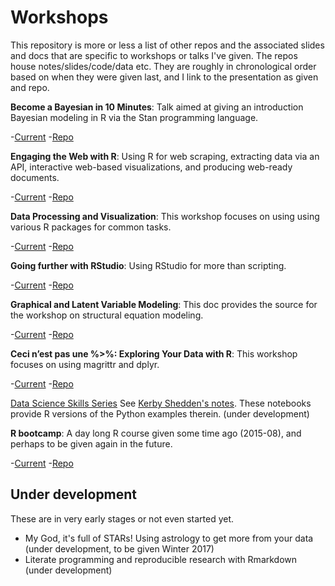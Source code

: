 # Workshops

This repository is more or less a list of other repos and the associated slides and docs that are specific to workshops or talks I've given. The repos house notes/slides/code/data etc. They are roughly in chronological order based on when they were given last, and I link to the presentation as given and repo.

**Become a Bayesian in 10 Minutes**: Talk aimed at giving an introduction Bayesian modeling in R via the Stan programming language.

-[Current](http://m-clark.github.io/workshops/bayesian/) 
-[Repo](https://github.com/m-clark/stanR_workshop)

**Engaging the Web with R**: Using R for web scraping, extracting data via an API, interactive web-based visualizations, and producing web-ready documents.

-[Current](http://m-clark.github.io/docs/web) 
-[Repo](https://github.com/m-clark/webR)

**Data Processing and Visualization**: This workshop focuses on using using various R packages for common tasks.

-[Current](http://m-clark.github.io/workshops/DataProcViz/DataProcViz.html) 
-[Repo](https://github.com/m-clark/data-processing-and-visualization)

**Going further with RStudio**: Using RStudio for more than scripting. 

-[Current](http://m-clark.github.io/docs/introRstudio.html) 
-[Repo](https://github.com/m-clark/Introduction-to-RStudio)

**Graphical and Latent Variable Modeling**: This doc provides the source for the workshop on structural equation modeling.

-[Current](http://m-clark.github.io/docs/sem/) 
-[Repo](https://github.com/m-clark/sem)

**Ceci n’est pas une %>%: Exploring Your Data with R**: This workshop focuses on using magrittr and dplyr.

-[Current](http://m-clark.github.io/workshops/dplyr/mainSlides.html) 
-[Repo](https://github.com/m-clark/data-manipulation-in-r)

[Data Science Skills Series](https://github.com/m-clark/Workshops/tree/master/dsSeries)  See [Kerby Shedden's notes](http://kshedden.github.io/ds_skills_series.html). These notebooks provide R versions of the Python examples therein. (under development)

**R bootcamp**: A day long R course given some time ago (2015-08), and perhaps to be given again in the future.

-[Current](http://m-clark.github.io/workshops/r_bootcamp/master.html) 
-[Repo](https://github.com/m-clark/r-bootcamp)



## Under development

These are in very early stages or not even started yet.

- My God, it's full of STARs! Using astrology to get more from your data (under development, to be given Winter 2017)
- Literate programming and reproducible research with Rmarkdown (under development)
